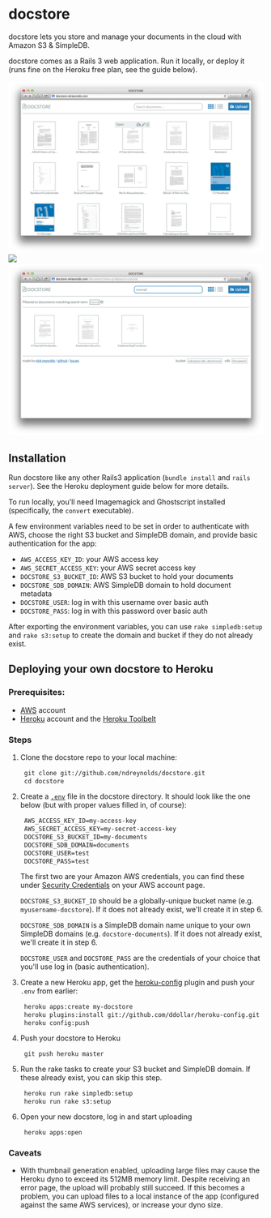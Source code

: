 docstore
========

docstore lets you store and manage your documents in the cloud with Amazon S3 &
SimpleDB. 

docstore comes as a Rails 3 web application. Run it locally, or deploy it (runs
fine on the Heroku free plan, see the guide below).

![](screenshots/index.png)
![](screenshots/tags.png)
![](screenshots/search.png)


Installation
------------
Run docstore like any other Rails3 application (`bundle install` and 
`rails server`). See the Heroku deployment guide below for more details.

To run locally, you'll need Imagemagick and Ghostscript installed
(specifically, the `convert` executable).

A few environment variables need to be set in order to authenticate with AWS,
choose the right S3 bucket and SimpleDB domain, and provide basic authentication
for the app:

- `AWS_ACCESS_KEY_ID`: your AWS access key
- `AWS_SECRET_ACCESS_KEY`: your AWS secret access key
- `DOCSTORE_S3_BUCKET_ID`: AWS S3 bucket to hold your documents
- `DOCSTORE_SDB_DOMAIN`: AWS SimpleDB domain to hold document metadata
- `DOCSTORE_USER`: log in with this username over basic auth
- `DOCSTORE_PASS`: log in with this password over basic auth

After exporting the environment variables, you can use `rake simpledb:setup`
and `rake s3:setup` to create the domain and bucket if they do not already
exist.


Deploying your own docstore to Heroku
-------------------------------------

### Prerequisites:

- [AWS][1] account
- [Heroku][2] account and the [Heroku Toolbelt][3]


### Steps

1. Clone the docstore repo to your local machine:

        git clone git://github.com/ndreynolds/docstore.git
        cd docstore

2. Create a [`.env`][4] file in the docstore directory. It should look like the
   one below (but with proper values filled in, of course):

        AWS_ACCESS_KEY_ID=my-access-key
        AWS_SECRET_ACCESS_KEY=my-secret-access-key
        DOCSTORE_S3_BUCKET_ID=my-documents
        DOCSTORE_SDB_DOMAIN=documents
        DOCSTORE_USER=test
        DOCSTORE_PASS=test

   The first two are your Amazon AWS credentials, you can find these under
   [Security Credentials][5] on your AWS account page.

   `DOCSTORE_S3_BUCKET_ID` should be a globally-unique bucket name 
   (e.g. `myusername-docstore`). If it does not already exist, we'll create it
   in step 6.

   `DOCSTORE_SDB_DOMAIN` is a SimpleDB domain name unique to your own SimpleDB
   domains (e.g. `docstore-documents`). If it does not already exist, we'll
   create it in step 6.

   `DOCSTORE_USER` and `DOCSTORE_PASS` are the credentials of your choice that
   you'll use log in (basic authentication).

3. Create a new Heroku app, get the [heroku-config][6] plugin and push your
   `.env` from earlier:

        heroku apps:create my-docstore
        heroku plugins:install git://github.com/ddollar/heroku-config.git
        heroku config:push

5. Push your docstore to Heroku

        git push heroku master

6. Run the rake tasks to create your S3 bucket and SimpleDB domain. If these
   already exist, you can skip this step.

        heroku run rake simpledb:setup
        heroku run rake s3:setup

7. Open your new docstore, log in and start uploading

        heroku apps:open

### Caveats

- With thumbnail generation enabled, uploading large files may cause the Heroku
  dyno to exceed its 512MB memory limit. Despite receiving an error page, the
  upload will probably still succeed. If this becomes a problem, you can upload
  files to a local instance of the app (configured against the same AWS
  services), or increase your dyno size. 


[1]:http://aws.amazon.com
[2]:http://heroku.com
[3]:http://toolbelt.heroku.com
[4]:https://devcenter.heroku.com/articles/config-vars#local-setup
[5]:https://portal.aws.amazon.com/gp/aws/securityCredentials
[6]:https://github.com/ddollar/heroku-config
